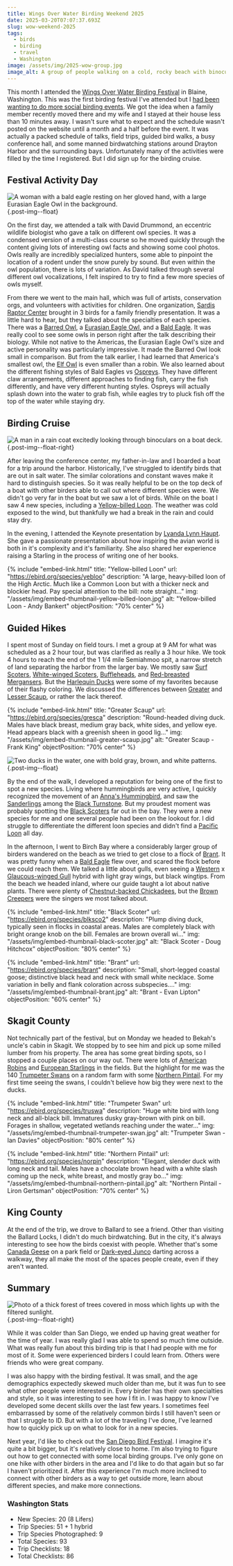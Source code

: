 ```yaml
---
title: Wings Over Water Birding Weekend 2025
date: 2025-03-20T07:07:37.693Z
slug: wow-weekend-2025
tags:
  - birds
  - birding
  - travel
  - Washington
image: /assets/img/2025-wow-group.jpg
image_alt: A group of people walking on a cold, rocky beach with binoculars and scopes.
---
```


This month I attended the [Wings Over Water Birding Festival](https://www.wingsoverwaterbirdingfestival.com/) in Blaine, Washington.
This was the first birding festival I've attended but I [had been wanting to do more social birding events](/posts/2024/12/16/til-cbc/).
We got the idea when a family member recently moved there and my wife and I stayed at their house less than 10 minutes away.
I wasn't sure what to expect and the schedule wasn't posted on the website until a month and a half before the event.
It was actually a packed schedule of talks, field trips, guided bird walks, a busy conference hall, and some manned birdwatching stations around Drayton Harbor and the surrounding bays.
Unfortunately many of the activities were filled by the time I registered.
But I did sign up for the birding cruise.

## Festival Activity Day

![A woman with a bald eagle resting on her gloved hand, with a large Eurasian Eagle Owl in the background.](/assets/img/2025-wow-raptors.jpg "The raptor center talk"){.post-img--float}

On the first day, we attended a talk with David Drummond, an eccentric wildlife biologist who gave a talk on different owl species.
It was a condensed version of a multi-class course so he moved quickly through the content giving lots of interesting owl facts and showing some cool photos.
Owls really are incredibly specialized hunters, some able to pinpoint the location of a rodent under the snow purely by sound.
But even within the owl population, there is lots of variation.
As David talked through several different owl vocalizations, I felt inspired to try to find a few more species of owls myself.

From there we went to the main hall, which was full of artists, conservation orgs, and volunteers with activities for children.
One organization, [Sardis Raptor Center](https://www.facebook.com/SardisRaptor/) brought in 3 birds for a family friendly presentation.
It was a little hard to hear, but they talked about the specialties of each species.
There was a [Barred Owl](https://ebird.org/species/brdowl), a [Eurasian Eagle Owl](https://ebird.org/species/eueowl1), and a [Bald Eagle](https://ebird.org/species/baleag).
It was really cool to see some owls in person right after the talk describing their biology.
While not native to the Americas, the Eurasian Eagle Owl's size and active personality was particularly impressive.
It made the Barred Owl look small in comparison.
But from the talk earlier, I had learned that America's smallest owl, the [Elf Owl](https://ebird.org/species/elfowl) is even smaller than a robin.
We also learned about the different fishing styles of Bald Eagles vs [Ospreys](https://ebird.org/species/osprey).
They have different claw arrangements, different approaches to finding fish, carry the fish differently, and have very different hunting styles.
Ospreys will actually splash down into the water to grab fish, while eagles try to pluck fish off the top of the water while staying dry.

## Birding Cruise

![A man in a rain coat excitedly looking through binoculars on a boat deck.](/assets/img/2025-wow-boating.jpg "My father-in-law on the boat with me"){.post-img--float-right}

After leaving the conference center, my father-in-law and I boarded a boat for a trip around the harbor.
Historically, I've struggled to identify birds that are out in salt water.
The similar colorations and constant waves make it hard to distinguish species.
So it was really helpful to be on the top deck of a boat with other birders able to call out where different species were.
We didn't go very far in the boat but we saw a lot of birds.
While on the boat I saw 4 new species, including a [Yellow-billed Loon](https://ebird.org/species/yebloo).
The weather was cold exposed to the wind, but thankfully we had a break in the rain and could stay dry.

In the evening, I attended the Keynote presentation by [Lyanda Lynn Haupt](https://www.lyandalynnhaupt.com/).
She gave a passionate presentation about how inspiring the avian world is both in it's complexity and it's familiarity.
She also shared her experience raising a Starling in the process of writing one of her books.

{% include "embed-link.html"
    title: "Yellow-billed Loon"
    url: "https://ebird.org/species/yebloo"
    description: "A large, heavy-billed loon of the High Arctic. Much like a Common Loon but with a thicker neck and blockier head. Pay special attention to the bill: note straight…"
    img: "/assets/img/embed-thumbnail-yellow-billed-loon.jpg"
    alt: "Yellow-billed Loon - Andy Bankert"
    objectPosition: "70% center"
%}

## Guided Hikes

I spent most of Sunday on field tours.
I met a group at 9 AM for what was scheduled as a 2 hour tour, but was clarified as really a 3 hour hike.
We took 4 hours to reach the end of the 1 1/4 mile Semiahmoo spit, a narrow stretch of land separating the harbor from the larger bay.
We mostly saw [Surf Scoters](https://ebird.org/species/sursco), [White-winged Scoters](https://ebird.org/species/whwsco2), [Buffleheads](https://ebird.org/species/buffle), and [Red-breasted Mergansers](https://ebird.org/species/rebmer).
But the [Harlequin Ducks](https://ebird.org/species/harduc) were some of my favorites because of their flashy coloring.
We discussed the differences between [Greater](https://ebird.org/species/gresca) and [Lesser Scaup](https://ebird.org/species/lessca), or rather the lack thereof.

{% include "embed-link.html"
    title: "Greater Scaup"
    url: "https://ebird.org/species/gresca"
    description: "Round-headed diving duck. Males have black breast, medium gray back, white sides, and yellow eye. Head appears black with a greenish sheen in good lig…"
    img: "/assets/img/embed-thumbnail-greater-scaup.jpg"
    alt: "Greater Scaup - Frank King"
    objectPosition: "70% center"
%}

![Two ducks in the water, one with bold gray, brown, and white patterns.](/assets/img/2025-wow-harlequin.jpg "A pair of Harlequins"){.post-img--float}

By the end of the walk, I developed a reputation for being one of the first to spot a new species.
Living where hummingbirds are very active, I quickly recognized the movement of an [Anna's Hummingbird](https://ebird.org/species/annhum), and saw the [Sanderlings](https://ebird.org/species/sander) among the [Black Turnstone](https://ebird.org/species/blktur).
But my proudest moment was probably spotting the [Black Scoters](https://ebird.org/species/blksco2) far out in the bay.
They were a new species for me and one several people had been on the lookout for.
I did struggle to differentiate the different loon species and didn't find a [Pacific Loon](https://ebird.org/species/pacloo) all day.

In the afternoon, I went to Birch Bay where a considerably larger group of birders wandered on the beach as we tried to get close to a flock of [Brant](https://ebird.org/species/brant).
It was pretty funny when a [Bald Eagle](https://ebird.org/species/baleag) flew over, and scared the flock before we could reach them.
We talked a little about gulls, even seeing a [Western](https://ebird.org/species/wesgul) x [Glaucous-winged Gull](https://ebird.org/species/glwgul) hybrid with light gray wings, but black wingtips.
From the beach we headed inland, where our guide taught a lot about native plants.
There were plenty of [Chestnut-backed Chickadees](https://ebird.org/species/chbchi), but the [Brown Creepers](https://ebird.org/species/brncre) were the singers we most talked about.

{% include "embed-link.html"
    title: "Black Scoter"
    url: "https://ebird.org/species/blksco2"
    description: "Plump diving duck, typically seen in flocks in coastal areas. Males are completely black with bright orange knob on the bill. Females are brown overall wi…"
    img: "/assets/img/embed-thumbnail-black-scoter.jpg"
    alt: "Black Scoter - Doug Hitchcox"
    objectPosition: "80% center"
%}

{% include "embed-link.html"
    title: "Brant"
    url: "https://ebird.org/species/brant"
    description: "Small, short-legged coastal goose; distinctive black head and neck with small white necklace. Some variation in belly and flank coloration across subspecies.…"
    img: "/assets/img/embed-thumbnail-brant.jpg"
    alt: "Brant - Evan Lipton"
    objectPosition: "60% center"
%}

## Skagit County

Not technically part of the festival, but on Monday we headed to Bekah's uncle's cabin in Skagit.
We stopped by to see him and pick up some milled lumber from his property.
The area has some great birding spots, so I stopped a couple places on our way out.
There were lots of [American Robins](https://ebird.org/species/amerob) and [European Starlings](https://ebird.org/species/eursta) in the fields.
But the highlight for me was the 140 [Trumpeter Swans](https://ebird.org/species/truswa) on a random farm with some [Northern Pintail](https://ebird.org/species/norpin).
For my first time seeing the swans, I couldn't believe how big they were next to the ducks.

{% include "embed-link.html"
    title: "Trumpeter Swan"
    url: "https://ebird.org/species/truswa"
    description: "Huge white bird with long neck and all-black bill. Immatures dusky gray-brown with pink on bill. Forages in shallow, vegetated wetlands reaching under the water…"
    img: "/assets/img/embed-thumbnail-trumpeter-swan.jpg"
    alt: "Trumpeter Swan - Ian Davies"
    objectPosition: "80% center"
%}

{% include "embed-link.html"
    title: "Northern Pintail"
    url: "https://ebird.org/species/norpin"
    description: "Elegant, slender duck with long neck and tail. Males have a chocolate brown head with a white slash coming up the neck, white breast, and mostly gray bo…"
    img: "/assets/img/embed-thumbnail-northern-pintail.jpg"
    alt: "Northern Pintail - Liron Gertsman"
    objectPosition: "70% center"
%}

## King County

At the end of the trip, we drove to Ballard to see a friend.
Other than visiting the Ballard Locks, I didn't do much birdwatching.
But in the city, it's always interesting to see how the birds coexist with people.
Whether that's some [Canada Geese](https://ebird.org/species/cangoo) on a park field or [Dark-eyed Junco](https://ebird.org/species/daejun) darting across a walkway, they all make the most of the spaces people create, even if they aren't wanted.

## Summary

![Photo of a thick forest of trees covered in moss which lights up with the filtered sunlight.](/assets/img/2025-wow-trees.jpg "Nice moss-covered PNW trees"){.post-img--float-right}

While it was colder than San Diego, we ended up having great weather for the time of year.
I was really glad I was able to spend so much time outside.
What was really fun about this birding trip is that I had people with me for most of it.
Some were experienced birders I could learn from.
Others were friends who were great company.

I was also happy with the birding festival.
It was small, and the age demographics expectedly skewed much older than me, but it was fun to see what other people were interested in.
Every birder has their own specialties and style, so it was interesting to see how I fit in.
I was happy to know I've developed some decent skills over the last few years.
I sometimes feel embarrassed by some of the relatively common birds I still haven't seen or that I struggle to ID.
But with a lot of the traveling I've done, I've learned how to quickly pick up on what to look for in a new species.

Next year, I'd like to check out the [San Diego Bird Festival](https://www.sandiegobirdfestival.org/).
I imagine it's quite a bit bigger, but it's relatively close to home.
I'm also trying to figure out how to get connected with some local birding groups.
I've only gone on one hike with other birders in the area and I'd like to do that again but so far I haven't prioritized it.
After this experience I'm much more inclined to connect with other birders as a way to get outside more, learn about different species, and make more connections.

### Washington Stats
- New Species: 20 (8 Lifers)
- Trip Species: 51 + 1 hybrid
- Trip Species Photographed: 9
- Total Species: 93
- Trip Checklists: 18
- Total Checklists: 86
